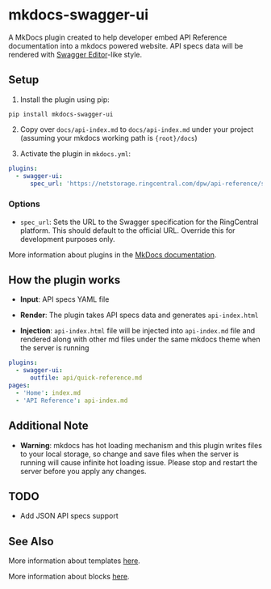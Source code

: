 # mkdocs-swagger-ui

A MkDocs plugin created to help developer embed API Reference documentation into a mkdocs powered website. API specs data will be rendered with [Swagger Editor](https://editor.swagger.io/)-like style.

## Setup

1. Install the plugin using pip:

`pip install mkdocs-swagger-ui`

2. Copy over `docs/api-index.md` to `docs/api-index.md` under your project (assuming your mkdocs working path is `{root}/docs`)

3. Activate the plugin in `mkdocs.yml`:

```yaml
plugins:
  - swagger-ui:
      spec_url: 'https://netstorage.ringcentral.com/dpw/api-reference/specs/rc-platform.yml'
```

### Options

- `spec_url`: Sets the URL to the Swagger specification for the RingCentral platform. This should default to the official URL. Override this for development purposes only. 

More information about plugins in the [MkDocs documentation][mkdocs-plugins].

## How the plugin works

- **Input**: API specs YAML file

- **Render**: The plugin takes API specs data and generates `api-index.html`

- **Injection**: `api-index.html` file will be injected into `api-index.md` file and rendered along with other md files under the same mkdocs theme when the server is running

```yaml
plugins:
  - swagger-ui:
      outfile: api/quick-reference.md
pages:
  - 'Home': index.md
  - 'API Reference': api-index.md
```

## Additional Note
- **Warning**: mkdocs has hot loading mechanism and this plugin writes files to your local storage, so change and save files when the server is running will cause infinite hot loading issue. Please stop and restart the server before you apply any changes.

## TODO
- Add JSON API specs support

## See Also

More information about templates [here][mkdocs-template].

More information about blocks [here][mkdocs-block].

[mkdocs-plugins]: https://www.mkdocs.org/user-guide/plugins/
[mkdocs-template]: https://www.mkdocs.org/user-guide/custom-themes/#template-variables
[mkdocs-block]: https://www.mkdocs.org/user-guide/styling-your-docs/#overriding-template-blocks
